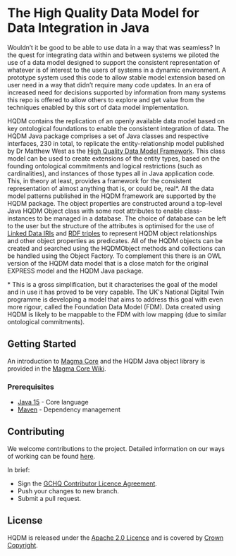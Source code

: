 # The High Quality Data Model for Data Integration in Java

Wouldn’t it be good to be able to use data in a way that was seamless? In the quest for integrating data within and between systems we piloted the use of a data model designed to support the consistent representation of whatever is of interest to the users of systems in a dynamic environment. A prototype system used this code to allow stable model extension based on user need in a way that didn’t require many code updates. In an era of increased need for decisions supported by information from many systems this repo is offered to allow others to explore and get value from the techniques enabled by this sort of data model implementation.

HQDM contains the replication of an openly available data model based on key ontological foundations to enable the consistent integration of data. The HQDM Java package comprises a set of Java classes and respective interfaces, 230 in total, to replicate the entity-relationship model published by Dr Matthew West as the [High Quality Data Model Framework](http://www.informationjunction.co.uk/hqdm_framework/). This class model can be used to create extensions of the entity types, based on the founding ontological commitments and logical restrictions (such as cardinalities), and instances of those types all in Java application code. This, in theory at least, provides a framework for the consistent representation of almost anything that is, or could be, real\*. All the data model patterns published in the HQDM framework are supported by the HQDM package. The object properties are constructed around a top-level Java HQDM Object class with some root attributes to enable class-instances to be managed in a database. The choice of database can be left to the user but the structure of the attributes is optimised for the use of [Linked Data IRIs](https://www.w3.org/TR/rdf11-concepts/#section-IRIs) and [RDF triples](https://www.w3.org/TR/rdf11-concepts/#section-triples) to represent HQDM object relationships and other object properties as predicates. All of the HQDM objects can be created and searched using the HQDMObject methods and collections can be handled using the Object Factory. To complement this there is an OWL version of the HQDM data model that is a close match for the original EXPRESS model and the HQDM Java package.

\* This is a gross simplification, but it characterises the goal of the model and in use it has proved to be very capable. The UK's National Digital Twin programme is developing a model that aims to address this goal with even more rigour, called the Foundation Data Model (FDM). Data created using HQDM is likely to be mappable to the FDM with low mapping (due to similar ontological commitments).

## Getting Started

An introduction to [Magma Core](https://github.com/gchq/MagmaCore) and the HQDM Java object library is provided in the [Magma Core Wiki](https://github.com/gchq/MagmaCore/wiki).

### Prerequisites

- [Java 15](https://openjdk.java.net/projects/jdk/15/) - Core language
- [Maven](https://maven.apache.org/) - Dependency management

## Contributing

We welcome contributions to the project. Detailed information on our ways of working can be found [here](CONTRIBUTING.md).

In brief:

- Sign the [GCHQ Contributor Licence Agreement](https://cla-assistant.io/gchq/HQDM).
- Push your changes to new branch.
- Submit a pull request.

## License

HQDM is released under the [Apache 2.0 Licence](https://www.apache.org/licenses/LICENSE-2.0) and is covered by [Crown Copyright](https://www.nationalarchives.gov.uk/information-management/re-using-public-sector-information/copyright-and-re-use/crown-copyright/).
